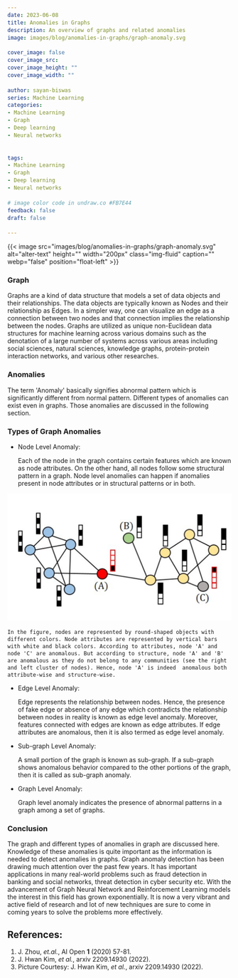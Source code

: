 ```yaml
---
date: 2023-06-08
title: Anomalies in Graphs
description: An overview of graphs and related anomalies
image: images/blog/anomalies-in-graphs/graph-anomaly.svg

cover_image: false
cover_image_src: 
cover_image_height: ""
cover_image_width: ""

author: sayan-biswas
series: Machine Learning
categories:
- Machine Learning
- Graph
- Deep learning
- Neural networks


tags:
- Machine Learning
- Graph
- Deep learning
- Neural networks

# image color code in undraw.co #FB7E44 
feedback: false
draft: false

---
```


{{< image src="images/blog/anomalies-in-graphs/graph-anomaly.svg" alt="alter-text" height="" width="200px" class="img-fluid" caption="" webp="false" position="float-left" >}}




### Graph

Graphs are a kind of data structure that models a set of data objects and their relationships. The data objects are typically known as Nodes and their relationship as Edges. In a simpler way, one can visualize an edge as a connection between two nodes and that connection implies the relationship between the nodes. Graphs are utilized  as unique non-Euclidean data structures for machine learning across various domains such as the denotation of a large number of systems across various areas including social sciences, natural sciences, knowledge graphs, protein-protein interaction networks, and various other researches.      



### Anomalies

The term 'Anomaly' basically signifies abnormal pattern which is significantly different from normal pattern. Different types of anomalies can exist even in graphs. Those anomalies are discussed in the following section. 



### Types of Graph Anomalies

* Node Level Anomaly:

    Each of the node in the graph contains certain features which are known as node attributes. On the other hand, all  nodes follow some structural pattern in a graph. Node level anomalies can happen if anomalies present in node attributes or in structural patterns or in both.

![ ](./images/graph-visual.png)


    In the figure, nodes are represented by round-shaped objects with different colors. Node attributes are represented by vertical bars with white and black colors. According to attributes, node 'A' and node 'C' are anomalous. But according to structure, node 'A' and 'B' are anomalous as they do not belong to any communities (see the right and left cluster of nodes). Hence, node 'A' is indeed  anomalous both attribute-wise and structure-wise.

* Edge Level Anomaly:

    Edge represents the  relationship between nodes. Hence, the presence of fake edge or absence of any edge which contradicts the relationship between nodes in reality is known as edge level anomaly. Moreover, features connected with edges are known as edge attributes. If edge attributes are anomalous, then it is also termed as edge level anomaly.                       

* Sub-graph Level Anomaly:

    A small portion of the graph is known as sub-graph. If a sub-graph shows anomalous behavior compared to the other portions of the graph, then it is called as sub-graph anomaly.

* Graph Level Anomaly:

    Graph level anomaly indicates the presence of abnormal patterns in a graph among a set of graphs.   


### Conclusion

The graph and different types of anomalies in graph are discussed here. Knowledge of these anomalies is quite important as the information is needed to detect anomalies in graphs. Graph anomaly detection has been drawing much attention over the past few years. It has important applications  in many real-world problems such as fraud detection in banking and social networks, threat detection in cyber security etc. With the advancement of Graph Neural Network and Reinforcement Learning models the interest in this field has grown exponentially. It is now a very vibrant and active field of research and lot of new techniques are sure to come in coming years to solve the problems more effectively.




## References:

1. J. Zhou, _et.al._, AI Open **1** (2020) 57-81.
2. J. Hwan Kim, _et al._,  arxiv 2209.14930 (2022).
3. Picture Courtesy:  J. Hwan Kim, _et al._,  arxiv 2209.14930 (2022).
 



 




